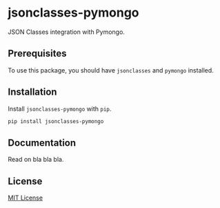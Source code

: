 # jsonclasses-pymongo
JSON Classes integration with Pymongo.

## Prerequisites

To use this package, you should have `jsonclasses` and `pymongo` installed.

## Installation

Install `jsonclasses-pymongo` with `pip`.

```sh
pip install jsonclasses-pymongo
```

## Documentation

Read on bla bla bla.

## License

[MIT License](https://github.com/WiosoftCrafts/jsonclasses-pymongo/blob/master/LICENSE)
